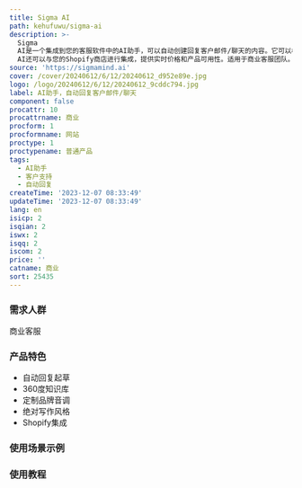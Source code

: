 ```yaml
---
title: Sigma AI
path: kehufuwu/sigma-ai
description: >-
  Sigma
  AI是一个集成到您的客服软件中的AI助手，可以自动创建回复客户邮件/聊天的内容。它可以根据您的品牌音调和写作风格来定制回复，并且能够根据您的业务知识库提供准确可靠的答案。Sigma
  AI还可以与您的Shopify商店进行集成，提供实时价格和产品可用性。适用于商业客服团队。
source: 'https://sigmamind.ai'
cover: /cover/20240612/6/12/20240612_d952e89e.jpg
logo: /logo/20240612/6/12/20240612_9cddc794.jpg
label: AI助手，自动回复客户邮件/聊天
component: false
procattr: 10
procattrname: 商业
procform: 1
procformname: 网站
proctype: 1
proctypename: 普通产品
tags:
  - AI助手
  - 客户支持
  - 自动回复
createTime: '2023-12-07 08:33:49'
updateTime: '2023-12-07 08:33:49'
lang: en
isicp: 2
isqian: 2
iswx: 2
isqq: 2
iscom: 2
price: ''
catname: 商业
sort: 25435
---
```




### 需求人群
商业客服

### 产品特色
- 自动回复起草
- 360度知识库
- 定制品牌音调
- 绝对写作风格
- Shopify集成

### 使用场景示例


### 使用教程


  
